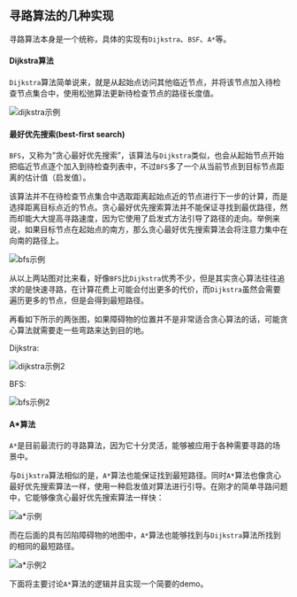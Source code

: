 ## 寻路算法的几种实现

寻路算法本身是一个统称，具体的实现有```Dijkstra```、```BSF```、```A*```等。

#### Dijkstra算法

```Dijkstra```算法简单说来，就是从起始点访问其他临近节点，并将该节点加入待检查节点集合中，使用松弛算法更新待检查节点的路径长度值。

![dijkstra示例](../../images/routing_dijkstra.png)

#### 最好优先搜索(best-first search)

```BFS```，又称为”贪心最好优先搜索”，该算法与```Dijkstra```类似，也会从起始节点开始把临近节点逐个加入到待检查列表中，不过```BFS```多了一个从当前节点到目标节点距离的估计值（启发值）。

该算法并不在待检查节点集合中选取距离起始点近的节点进行下一步的计算，而是选择距离目标点近的节点。贪心最好优先搜索算法并不能保证寻找到最优路径，然而却能大大提高寻路速度，因为它使用了启发式方法引导了路径的走向。举例来说，如果目标节点在起始点的南方，那么贪心最好优先搜索算法会将注意力集中在向南的路径上。

![bfs示例](../../images/routing_bfs.png)

从以上两站图对比来看，好像```BFS```比```Dijkstra```优秀不少，但是其实贪心算法往往追求的是快速寻路，在计算花费上可能会付出更多的代价，而```Dijkstra```虽然会需要遍历更多的节点，但是会得到最短路径。

再看如下所示的两张图，如果障碍物的位置并不是非常适合贪心算法的话，可能贪心算法就需要走一些弯路来达到目的地。

Dijkstra:

![dijkstra示例2](../../images/routing_dijkstra_2.png)

BFS:

![bfs示例2](../../images/routing_bfs_2.png)

#### A*算法

```A*```是目前最流行的寻路算法，因为它十分灵活，能够被应用于各种需要寻路的场景中。

与```Dijkstra```算法相似的是，```A*```算法也能保证找到最短路径。同时```A*```算法也像贪心最好优先搜索算法一样，使用一种启发值对算法进行引导。在刚才的简单寻路问题中，它能够像贪心最好优先搜索算法一样快：

![a*示例](../../images/routing_astar_1.png)

而在后面的具有凹陷障碍物的地图中，```A*```算法也能够找到与```Dijkstra```算法所找到的相同的最短路径。

![a*示例2](../../images/routing_astar_2.png)

下面将主要讨论```A*```算法的逻辑并且实现一个简要的demo。